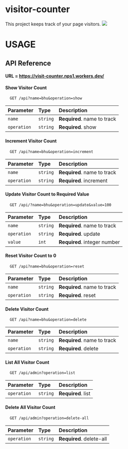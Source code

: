 # visitor-counter
This project keeps track of your page visitors.
![](https://visit-counter.nps1.workers.dev//api?name=visitor-counter&operation=increment)

# USAGE

## API Reference

#### URL = https://visit-counter.nps1.workers.dev/

#### Show Visitor Count

```http
  GET /api?name=bhu&operation=show
```

| Parameter  | Type     | Description                |
| :--------  | :------- | :------------------------- |
| `name`     | `string` | **Required**. name to track|
| `operation`| `string` | **Required**. show         |

#### Increment Visitor Count

```http
  GET /api?name=bhu&operation=increment
```

| Parameter  | Type     | Description                |
| :--------  | :------- | :------------------------- |
| `name`     | `string` | **Required**. name to track|
| `operation`| `string` | **Required**. increment    |

#### Update Visitor Count to Required Value

```http
  GET /api/?name=bhu&operation=update&value=100
```

| Parameter  | Type     | Description                |
| :--------  | :------- | :------------------------- |
| `name`     | `string` | **Required**. name to track|
| `operation`| `string` | **Required**. update       |
| `value`    | `int`    | **Required**. integer number|

#### Reset Visitor Count to 0

```http
  GET /api?name=bhu&operation=reset
```

| Parameter  | Type     | Description                |
| :--------  | :------- | :------------------------- |
| `name`     | `string` | **Required**. name to track|
| `operation`| `string` | **Required**. reset        |

#### Delete Visitor Count

```http
  GET /api?name=bhu&operation=delete
```

| Parameter  | Type     | Description                |
| :--------  | :------- | :------------------------- |
| `name`     | `string` | **Required**. name to track|
| `operation`| `string` | **Required**. delete       |

#### List All Visitor Count

```http
  GET /api/admin?operation=list
```

| Parameter  | Type     | Description                |
| :--------  | :------- | :------------------------- |
| `operation`| `string` | **Required**. list         |

#### Delete All Visitor Count

```http
  GET /api/admin?operation=delete-all
```

| Parameter  | Type     | Description                |
| :--------  | :------- | :------------------------- |
| `operation`| `string` | **Required**. delete-all   |